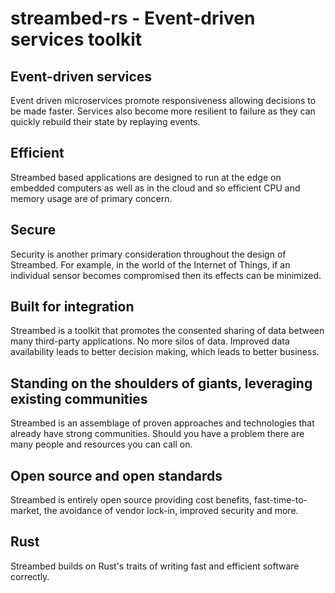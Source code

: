 streambed-rs - Event-driven services toolkit
===

Event-driven services
---

Event driven microservices promote responsiveness allowing decisions to be made faster. Services also become more resilient to failure as they can quickly rebuild their state by replaying events.

Efficient
---

Streambed based applications are designed to run at the edge on embedded computers as well as in the cloud and so efficient CPU and memory usage are of primary concern.

Secure
---

Security is another primary consideration throughout the design of Streambed. For example, in the world of the Internet of Things, if an individual sensor becomes compromised then its effects can be minimized.

Built for integration
---

Streambed is a toolkit that promotes the consented sharing of data between many third-party applications. No more silos of data. Improved data availability leads to better decision making, which leads to better business.

Standing on the shoulders of giants, leveraging existing communities
---

Streambed is an assemblage of proven approaches and technologies that already have strong communities. Should you have a problem there are many people and resources you can call on.

Open source and open standards
---

Streambed is entirely open source providing cost benefits, fast-time-to-market, the avoidance of vendor lock-in, improved security and more.

Rust
---

Streambed builds on Rust's traits of writing fast and efficient software correctly.
